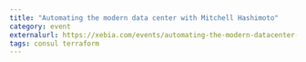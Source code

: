 ```yaml
---
title: "Automating the modern data center with Mitchell Hashimoto"
category: event
externalurl: https://xebia.com/events/automating-the-modern-datacenter-development-to-production-by-mitchell-hashimoto
tags: consul terraform
---
```

